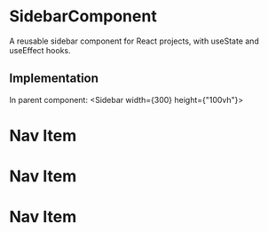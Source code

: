 # SidebarComponent

A reusable sidebar component for React projects, with useState and useEffect hooks.

## Implementation
 
 In parent component: 
    <Sidebar width={300} height={"100vh"}>
      <h1>Nav Item</h1>
      <h1>Nav Item</h1>
      <h1>Nav Item</h1>
    </Sidebar>
